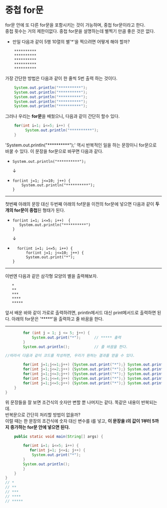 # 중첩 for문
for문 안에 또 다른 for문을 포함시키는 것이 가능하며, 중첩 for문이라고 한다.<br>
중첩 횟수는 거의 제한이없다. 중첩 for문을 설명하는데 별찍기 만큼 좋은 것은 없다.
* 만일 다음과 같이 5행 10열의 별'*'을 찍으려면 어떻게 해야 할까?
```
    **********
    **********
    **********
    **********
    **********
```

가장 간단한 방법은 다음과 같이 한 줄씩 5번 출력 하는 것이다.
```java
    System.out.println("**********");
    System.out.println("**********");
    System.out.println("**********");
    System.out.println("**********");
    System.out.println("**********");
```

그러나 우리는 **for문**을 배웠으니, 다음과 같이 간단히 할수 있다.
```java
    for(int i=1; i<=5; i++) {
         System.out.println("**********");   
    }
```

'System.out.println("**********");' 역시 반복적인 일을 하는 문장이니 for문으로 바꿀 수 있다. 이 문장을 for문으로 바꾸면 다음과 같다.
  
*     System.out.println("**********");
              
    ↓                 
*     for(int j=1; j<=10; j++) { 
          System.out.println("**********");
      }    
---      
첫번째 아래의 문장 대신 두번째 아래의 fof문을 이전의 for문에 넣으면 다음과 같이 **두 개의 for문이 중첩**된 형태가 된다.
*     for(int i=1; i<=5; i++)  {
         System.out.println("**********")
      }
    ↓
*       for(int i=1; i<=5; i++) {
			for(int j=1; j<=10; j++) {
			System.out.print("*");
	  }
---

이번엔 다음과 같은 삼각형 모양의 별을 출력해보자.
```
   *
   **
   ***
   ****
   *****
```
앞서 배운 바와 같이 가로로 출력하려면, println메서드 대신 print메서드로 출력하면 된다.
아래의 for문은 '*****'을 출력하고 줄 바꿈을 한다.

---

```java
		for (int j = 1; j <= 5; j++) {
			System.out.print("*");      // ***** 출력
		}
		System.out.println();           // 줄 바꿈을 한다.

//따라서 다음과 같이 코드를 작성하면, 우리가 원하는 결과를 얻을 수 있다.

		for(int j=1;j<=1;j++) {System.out.print("*");} System.out.println(); //*
		for(int j=1;j<=2;j++) {System.out.print("*");} System.out.println(); //**
		for(int j=1;j<=3;j++) {System.out.print("*");} System.out.println(); //***
		for(int j=1;j<=4;j++) {System.out.print("*");} System.out.println(); //****
		for(int j=1;j<=5;j++) {System.out.print("*");} System.out.println(); //*****
	}
}
```
위 문장들을 잘 보면 조건식의 숫자만 변할 뿐 나머지는 같다. 똑같은 내용이 반복되는데. <br>
반복문으로 간단히 처리할 방법이 없을까? <br>
이럴 때는 한 문장의 조건식에 숫자 대신 변수를 i를 넣고, **이 문장을 i의 값이 1부터 5까지 증가하는 for문 안에 넣으면 된다.**
```java
	public static void main(String[] args) {

		for(int i=1; i<=5; i++) {
		   for(int j=1; j<=i; j++) {
			System.out.print("*");
		}
		System.out.println();
		}
	}
}
// *
// **
// ***
// ****
// *****
```
